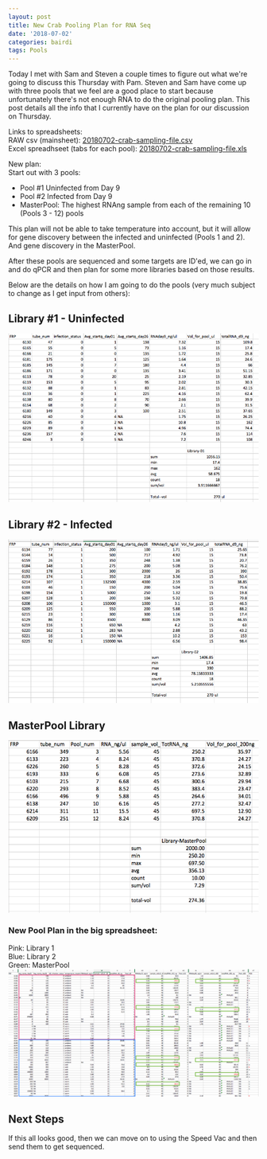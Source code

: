 ```yaml
---
layout: post
title: New Crab Pooling Plan for RNA Seq
date: '2018-07-02'
categories: bairdi
tags: Pools
---
```

Today I met with Sam and Steven a couple times to figure out what we're going to discuss this Thursday with Pam. Steven and Sam have come up with three pools that we feel are a good place to start because unfortunately there's not enough RNA to do the original pooling plan. This post details all the info that I currently have on the plan for our discussion on Thursday.

Links to spreadsheets:    
RAW csv (mainsheet): [20180702-crab-sampling-file.csv](https://raw.githubusercontent.com/RobertsLab/project-crab/master/data/20180702-crab-sampling-file.csv)       
Excel spreadhseet (tabs for each pool): [20180702-crab-sampling-file.xls](https://github.com/RobertsLab/project-crab/blob/master/data/20180702-crab-sampling-file.xls)   

New plan:    
Start out with 3 pools:
- Pool #1 Uninfected from Day 9     
- Pool #2 Infected from Day 9      
- MasterPool: The highest RNAng sample from each of the remaining 10 (Pools 3 - 12) pools    

This plan will not be able to take temperature into account, but it will allow for gene discovery between the infected and uninfected (Pools 1 and 2). And gene discovery in the MasterPool.

After these pools are sequenced and some targets are ID'ed, we can go in and do qPCR and then plan for some more libraries based on those results. 

Below are the details on how I am going to do the pools (very much subject to change as I get input from others):     

## Library #1 - Uninfected    
![img](https://github.com/grace-ac/grace-ac.github.io/blob/master/notebook-images/20180702-L1_uninfected.png)

## Library #2 - Infected     
![img](https://github.com/grace-ac/grace-ac.github.io/blob/master/notebook-images/20180702-L2_infected.png)

## MasterPool Library    
![img](https://github.com/grace-ac/grace-ac.github.io/blob/master/notebook-images/20180702-masterpool.png)

### New Pool Plan in the big spreadsheet:  
Pink: Library 1   
Blue: Library 2   
Green: MasterPool     
![img](https://github.com/grace-ac/grace-ac.github.io/blob/master/notebook-images/20180702-New-pool-plan.png)

## Next Steps
If this all looks good, then we can move on to using the Speed Vac and then send them to get sequenced. 


